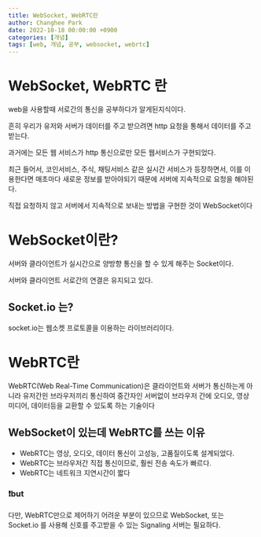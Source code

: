 ```yaml
---
title: WebSocket, WebRTC란
author: Changhee Park
date: 2022-10-18 00:00:00 +0900
categories: [개념]
tags: [web, 개념, 공부, websocket, webrtc]
---
```


# WebSocket, WebRTC 란

web을 사용할때 서로간의 통신을 공부하다가 알게된지식이다.

흔히 우리가 유저와 서버가 데이터를 주고 받으려면 http 요청을 통해서 데이터를 주고 받는다.

과거에는 모든 웹 서비스가 http 통신으로만 모든 웹서비스가 구현되었다.

최근 들어서, 코인서비스, 주식, 채팅서비스 같은 실시간 서비스가 등장하면서, 이를 이용한다면 매초마다 새로운 정보를 받아야되기 때문에 서버에 지속적으로 요청을 해야된다.

직접 요청하지 않고 서버에서 지속적으로 보내는 방법을 구현한 것이 WebSocket이다

# WebSocket이란?

서버와 클라이언트가 실시간으로 양방향 통신을 할 수 있게 해주는 Socket이다.

서버와 클라이언트 서로간의 연결은 유지되고 있다.

## Socket.io 는?

socket.io는 웹소켓 프로토콜을 이용하는 라이브러리이다.

# WebRTC란

WebRTC(Web Real-Time Communication)은 클라이언트와 서버가 통신하는게 아니라 유저간읜 브라우저끼리 통신하여 중간자인 서버없이 브라우저 간에 오디오, 영상 미디어, 데이터등을 교환할 수 있도록 하는 기술이다

## WebSocket이 있는데 WebRTC를 쓰는 이유

- WebRTC는 영상, 오디오, 데이터 통신이 고성능, 고품질이도록 설계되었다.
- WebRTC는 브라우저간 직접 통신이므로, 훨씬 전송 속도가 빠르다.
- WebRTC는 네트워크 지연시간이 짧다

### ❗️but

다만, WebRTC만으로 제어하기 어려운 부분이 있으므로 WebSocket, 또는 Socket.io 를 사용해 신호를 주고받을 수 있는 Signaling 서버는 필요하다.
